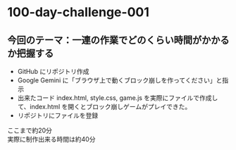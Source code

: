 # 100-day-challenge-001

## 今回のテーマ：一連の作業でどのくらい時間がかかるか把握する

- GitHub にリポジトリ作成
- Google Gemini に「ブラウザ上で動くブロック崩しを作ってください」と指示
- 出来たコード index.html, style.css, game.js を実際にファイルで作成して、index.html を開くとブロック崩しゲームがプレイできた。
- リポジトリにファイルを登録

ここまで約20分  
実際に制作出来る時間は約40分
